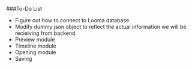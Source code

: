 ###To-Do List
* Figure out how to connect to Looma database
* Modify dummy json object to reflect the actual information we will be recieiving from backend
* Preview module
* Timeline module
* Opening module
* Saving
